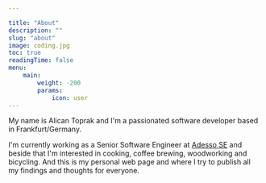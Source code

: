 ```yaml
---

title: "About"
description: ""
slug: "about"
image: coding.jpg
toc: true
readingTime: false
menu:
    main:
        weight: -200
        params:
            icon: user
---
```



My name is Alican Toprak and I'm a passionated software developer based in Frankfurt/Germany.

I'm currently working as a Senior Software Engineer at [Adesso SE](https://www.adesso.de/de/) and beside that I'm interested in cooking, coffee brewing, woodworking and bicycling. And this is my personal web page and where I try to publish all my findings and thoughts for everyone.



